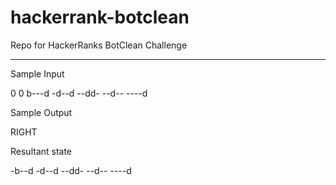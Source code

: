 hackerrank-botclean
===================

Repo for HackerRanks BotClean Challenge

---


Sample Input

0 0
b---d
-d--d
--dd-
--d--
----d

Sample Output

RIGHT

Resultant state

-b--d
-d--d
--dd-
--d--
----d
